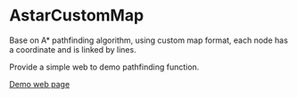 # AstarCustomMap
Base on A* pathfinding algorithm, using custom map format, each node has a coordinate and is linked by lines. 

Provide a simple web to demo pathfinding function.

[Demo web page](https://z29591259.github.io/AstarCustomMap/)
